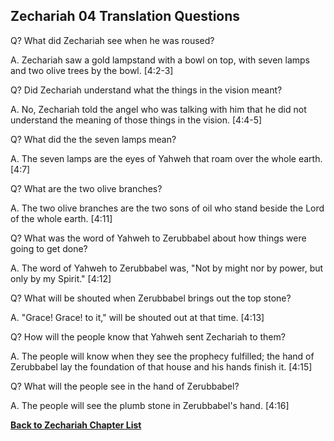 ## Zechariah 04 Translation Questions ##

Q? What did Zechariah see when he was roused?

A. Zechariah saw a gold lampstand with a bowl on top, with seven lamps and two olive trees by the bowl. [4:2-3]

Q? Did Zechariah understand what the things in the vision meant?

A. No, Zechariah told the angel who was talking with him that he did not understand the meaning of those things in the vision. [4:4-5]

Q? What did the the seven lamps mean?

A. The seven lamps are the eyes of Yahweh that roam over the whole earth. [4:7]

Q? What are the two olive branches?

A. The two olive branches are the two sons of oil who stand beside the Lord of the whole earth. [4:11]

Q? What was the word of Yahweh to Zerubbabel about how things were going to get done?

A. The word of Yahweh to Zerubbabel was, "Not by might nor by power, but only by my Spirit." [4:12]

Q? What will be shouted when Zerubbabel brings out the top stone?

A. "Grace! Grace! to it," will be shouted out at that time. [4:13]

Q? How will the people know that Yahweh sent Zechariah to them?

A. The people will know when they see the prophecy fulfilled; the hand of Zerubbabel lay the foundation of that house and his hands finish it. [4:15]

Q? What will the people see in the hand of Zerubbabel?

A. The people will see the plumb stone in Zerubbabel's hand. [4:16]

__[Back to Zechariah Chapter List](./)__

